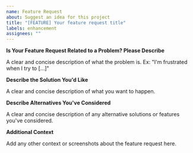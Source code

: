 ```yaml
---
name: Feature Request
about: Suggest an idea for this project
title: "[FEATURE] Your feature request title"
labels: enhancement
assignees: ""
---
```


**Is Your Feature Request Related to a Problem? Please Describe**

A clear and concise description of what the problem is. Ex: "I'm frustrated when I try to [...]"

**Describe the Solution You'd Like**

A clear and concise description of what you want to happen.

**Describe Alternatives You've Considered**

A clear and concise description of any alternative solutions or features you've considered.

**Additional Context**

Add any other context or screenshots about the feature request here.
